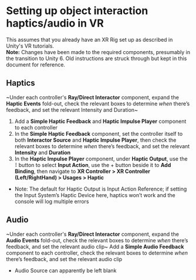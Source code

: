 # Setting up object interaction haptics/audio in VR
This assumes that you already have an XR Rig set up as described in Unity's VR tutorials.  
**Note:** Changes have been made to the required components, presumably in the transition to Unity 6. Old instructions are struck through but kept in this document for reference.

## Haptics
~Under each controller's **Ray/Direct Interactor** component, expand the **Haptic Events** fold-out, check the relevant boxes to determine *when* there’s feedback, and set the relevant Intensity and Duration~  
1. Add a **Simple Haptic Feedback** and **Haptic Impulse Player** component to each controller
2. In the **Simple Haptic Feedback** component, set the controller itself to both **Interactor Source** and **Haptic Impulse Player**, then check the relevant boxes to determine *when* there’s feedback, and set the relevant **Intensity** and **Duration**
3. In the **Haptic Impulse Player** component, under **Haptic Output**, use the ⠇button to select **Input Action**, use the + button beside it to **Add Binding**, then navigate to **XR Controller > XR Controller (Left/RightHand) > Usages > Haptic**
* Note: The default for Haptic Output is Input Action Reference; if setting the Input System’s Haptic Device here, haptics won’t work and the console will log multiple errors

## Audio
~Under each controller's **Ray/Direct Interactor** component, expand the **Audio Events** fold-out, check the relevant boxes to determine *when* there’s feedback, and set the relevant audio clip~
Add a **Simple Audio Feedback** component to each controller, check the relevant boxes to determine *when* there’s feedback, and set the relevant audio clip
* Audio Source can apparently be left blank
